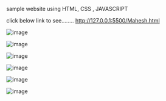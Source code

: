 sample website using HTML, CSS , JAVASCRIPT

click below link to see........
http://127.0.0.1:5500/Mahesh.html

![image](https://github.com/user-attachments/assets/f31118a2-4b38-4f72-8f5e-3674ea039a16)

![image](https://github.com/user-attachments/assets/b17a14dc-3e38-489f-9c5e-e1a42e88edc6)

![image](https://github.com/user-attachments/assets/06a02091-4f6b-4f5e-97d3-fc9bc91325c1)

![image](https://github.com/user-attachments/assets/ff1daf65-1cef-4fee-a520-60924f425991)

![image](https://github.com/user-attachments/assets/1274449c-7441-4e03-98b0-3d97814aa38a)

![image](https://github.com/user-attachments/assets/2c952620-0b96-499d-ba4e-a425047c51c8)
